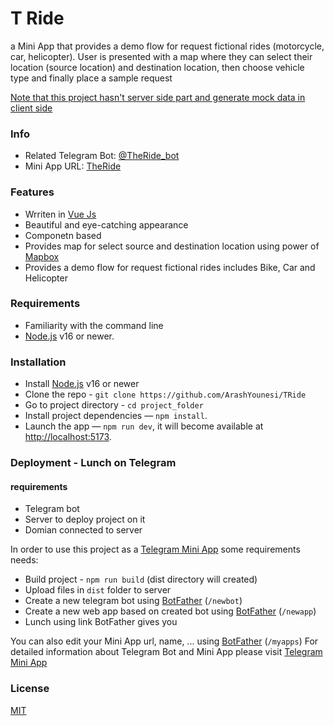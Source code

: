 # T Ride

a Mini App that provides a demo flow for request fictional rides (motorcycle, car, helicopter). User is presented with a map where they can select their
location (source location) and destination location, then choose vehicle type and finally place a sample request

<u>Note that this project hasn't server side part and generate mock data in client side</u>

### Info

- Related Telegram Bot: [@TheRide_bot](https://t.me/TheRide_bot)
- Mini App URL: [TheRide](https://t.me/TheRide_bot/TRide)

### Features

- Wrriten in [Vue Js](https://vuejs.org/)
- Beautiful and eye-catching appearance
- Componetn based
- Provides map for select source and destination location using power of [Mapbox](https://www.mapbox.com/)
- Provides a demo flow for request fictional rides includes Bike, Car and Helicopter

### Requirements

- Familiarity with the command line
- [Node.js](https://nodejs.org/) v16 or newer.

### Installation

- Install [Node.js](https://nodejs.org/) v16 or newer
- Clone the repo - `git clone https://github.com/ArashYounesi/TRide`
- Go to project directory - `cd project_folder`
- Install project dependencies — `npm install`.
- Launch the app — `npm run dev`, it will become available at [http://localhost:5173](http://localhost:5173/).

### Deployment - Lunch on Telegram

#### requirements

- Telegram bot
- Server to deploy project on it
- Domian connected to server

In order to use this project as a [Telegram Mini App](https://core.telegram.org/bots/webapps) some requirements needs:

- Build project - `npm run build` (dist directory will created)
- Upload files in `dist` folder to server
- Create a new telegram bot using [BotFather](https://t.me/botfather) (`/newbot`)
- Create a new web app based on created bot using [BotFather](https://t.me/botfather) (`/newapp`)
- Lunch using link BotFather gives you

You can also edit your Mini App url, name, ... using [BotFather](https://t.me/botfather) (`/myapps`)
For detailed information about Telegram Bot and Mini App please visit [Telegram Mini App](https://core.telegram.org/bots/webapps)

### License

[MIT](https://choosealicense.com/licenses/mit/)
